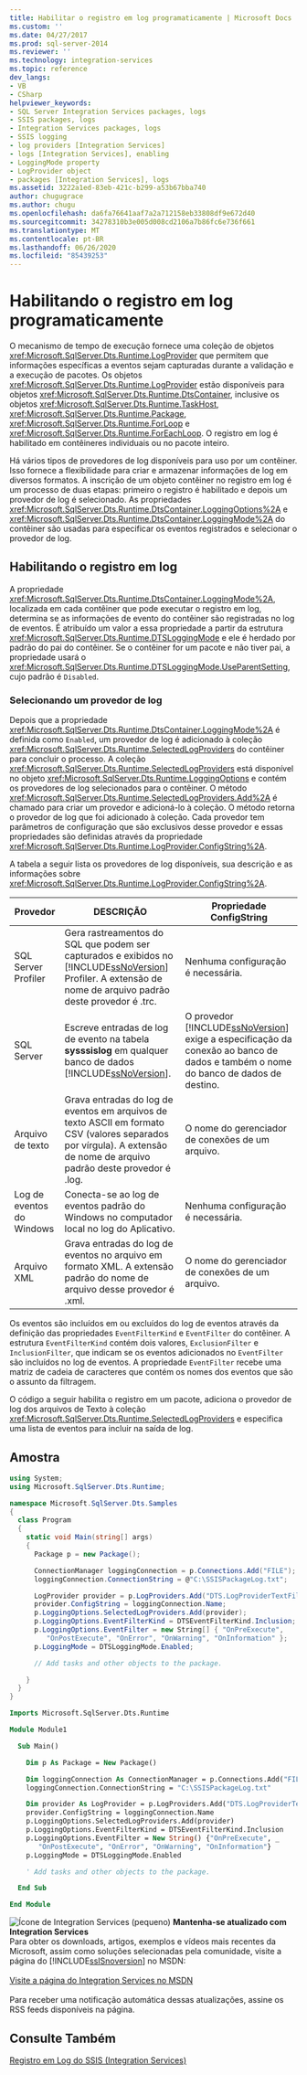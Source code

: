 ```yaml
---
title: Habilitar o registro em log programaticamente | Microsoft Docs
ms.custom: ''
ms.date: 04/27/2017
ms.prod: sql-server-2014
ms.reviewer: ''
ms.technology: integration-services
ms.topic: reference
dev_langs:
- VB
- CSharp
helpviewer_keywords:
- SQL Server Integration Services packages, logs
- SSIS packages, logs
- Integration Services packages, logs
- SSIS logging
- log providers [Integration Services]
- logs [Integration Services], enabling
- LoggingMode property
- LogProvider object
- packages [Integration Services], logs
ms.assetid: 3222a1ed-83eb-421c-b299-a53b67bba740
author: chugugrace
ms.author: chugu
ms.openlocfilehash: da6fa76641aaf7a2a712158eb33808df9e672d40
ms.sourcegitcommit: 34278310b3e005d008cd2106a7b86fc6e736f661
ms.translationtype: MT
ms.contentlocale: pt-BR
ms.lasthandoff: 06/26/2020
ms.locfileid: "85439253"
---
```

# <a name="enabling-logging-programmatically"></a>Habilitando o registro em log programaticamente
  O mecanismo de tempo de execução fornece uma coleção de objetos <xref:Microsoft.SqlServer.Dts.Runtime.LogProvider> que permitem que informações específicas a eventos sejam capturadas durante a validação e a execução de pacotes. Os objetos <xref:Microsoft.SqlServer.Dts.Runtime.LogProvider> estão disponíveis para objetos <xref:Microsoft.SqlServer.Dts.Runtime.DtsContainer>, inclusive os objetos <xref:Microsoft.SqlServer.Dts.Runtime.TaskHost>, <xref:Microsoft.SqlServer.Dts.Runtime.Package>, <xref:Microsoft.SqlServer.Dts.Runtime.ForLoop> e <xref:Microsoft.SqlServer.Dts.Runtime.ForEachLoop>. O registro em log é habilitado em contêineres individuais ou no pacote inteiro.

 Há vários tipos de provedores de log disponíveis para uso por um contêiner. Isso fornece a flexibilidade para criar e armazenar informações de log em diversos formatos. A inscrição de um objeto contêiner no registro em log é um processo de duas etapas: primeiro o registro é habilitado e depois um provedor de log é selecionado. As propriedades <xref:Microsoft.SqlServer.Dts.Runtime.DtsContainer.LoggingOptions%2A> e <xref:Microsoft.SqlServer.Dts.Runtime.DtsContainer.LoggingMode%2A> do contêiner são usadas para especificar os eventos registrados e selecionar o provedor de log.

## <a name="enabling-logging"></a>Habilitando o registro em log
 A propriedade <xref:Microsoft.SqlServer.Dts.Runtime.DtsContainer.LoggingMode%2A>, localizada em cada contêiner que pode executar o registro em log, determina se as informações de evento do contêiner são registradas no log de eventos. É atribuído um valor a essa propriedade a partir da estrutura <xref:Microsoft.SqlServer.Dts.Runtime.DTSLoggingMode> e ele é herdado por padrão do pai do contêiner. Se o contêiner for um pacote e não tiver pai, a propriedade usará o <xref:Microsoft.SqlServer.Dts.Runtime.DTSLoggingMode.UseParentSetting>, cujo padrão é `Disabled`.

### <a name="selecting-a-log-provider"></a>Selecionando um provedor de log
 Depois que a propriedade <xref:Microsoft.SqlServer.Dts.Runtime.DtsContainer.LoggingMode%2A> é definida como `Enabled`, um provedor de log é adicionado à coleção <xref:Microsoft.SqlServer.Dts.Runtime.SelectedLogProviders> do contêiner para concluir o processo. A coleção <xref:Microsoft.SqlServer.Dts.Runtime.SelectedLogProviders> está disponível no objeto <xref:Microsoft.SqlServer.Dts.Runtime.LoggingOptions> e contém os provedores de log selecionados para o contêiner. O método <xref:Microsoft.SqlServer.Dts.Runtime.SelectedLogProviders.Add%2A> é chamado para criar um provedor e adicioná-lo à coleção. O método retorna o provedor de log que foi adicionado à coleção. Cada provedor tem parâmetros de configuração que são exclusivos desse provedor e essas propriedades são definidas através da propriedade <xref:Microsoft.SqlServer.Dts.Runtime.LogProvider.ConfigString%2A>.

 A tabela a seguir lista os provedores de log disponíveis, sua descrição e as informações sobre <xref:Microsoft.SqlServer.Dts.Runtime.LogProvider.ConfigString%2A>.

|Provedor|DESCRIÇÃO|Propriedade ConfigString|
|--------------|-----------------|---------------------------|
|SQL Server Profiler|Gera rastreamentos do SQL que podem ser capturados e exibidos no [!INCLUDE[ssNoVersion](../../includes/ssnoversion-md.md)] Profiler. A extensão de nome de arquivo padrão deste provedor é .trc.|Nenhuma configuração é necessária.|
|SQL Server|Escreve entradas de log de evento na tabela **sysssislog** em qualquer banco de dados [!INCLUDE[ssNoVersion](../../includes/ssnoversion-md.md)].|O provedor [!INCLUDE[ssNoVersion](../../includes/ssnoversion-md.md)] exige a especificação da conexão ao banco de dados e também o nome do banco de dados de destino.|
|Arquivo de texto|Grava entradas do log de eventos em arquivos de texto ASCII em formato CSV (valores separados por vírgula). A extensão de nome de arquivo padrão deste provedor é .log.|O nome do gerenciador de conexões de um arquivo.|
|Log de eventos do Windows|Conecta-se ao log de eventos padrão do Windows no computador local no log do Aplicativo.|Nenhuma configuração é necessária.|
|Arquivo XML|Grava entradas do log de eventos no arquivo em formato XML. A extensão padrão do nome de arquivo desse provedor é .xml.|O nome do gerenciador de conexões de um arquivo.|

 Os eventos são incluídos em ou excluídos do log de eventos através da definição das propriedades `EventFilterKind` e `EventFilter` do contêiner. A estrutura `EventFilterKind` contém dois valores, `ExclusionFilter` e `InclusionFilter`, que indicam se os eventos adicionados no `EventFilter` são incluídos no log de eventos. A propriedade `EventFilter` recebe uma matriz de cadeia de caracteres que contém os nomes dos eventos que são o assunto da filtragem.

 O código a seguir habilita o registro em um pacote, adiciona o provedor de log dos arquivos de Texto à coleção <xref:Microsoft.SqlServer.Dts.Runtime.SelectedLogProviders> e especifica uma lista de eventos para incluir na saída de log.

## <a name="sample"></a>Amostra

```csharp
using System;
using Microsoft.SqlServer.Dts.Runtime;

namespace Microsoft.SqlServer.Dts.Samples
{
  class Program
  {
    static void Main(string[] args)
    {
      Package p = new Package();

      ConnectionManager loggingConnection = p.Connections.Add("FILE");
      loggingConnection.ConnectionString = @"C:\SSISPackageLog.txt";

      LogProvider provider = p.LogProviders.Add("DTS.LogProviderTextFile.2");
      provider.ConfigString = loggingConnection.Name;
      p.LoggingOptions.SelectedLogProviders.Add(provider);
      p.LoggingOptions.EventFilterKind = DTSEventFilterKind.Inclusion;
      p.LoggingOptions.EventFilter = new String[] { "OnPreExecute", 
         "OnPostExecute", "OnError", "OnWarning", "OnInformation" };
      p.LoggingMode = DTSLoggingMode.Enabled;

      // Add tasks and other objects to the package.

    }
  }
}
```

```vb
Imports Microsoft.SqlServer.Dts.Runtime

Module Module1

  Sub Main()

    Dim p As Package = New Package()

    Dim loggingConnection As ConnectionManager = p.Connections.Add("FILE")
    loggingConnection.ConnectionString = "C:\SSISPackageLog.txt"

    Dim provider As LogProvider = p.LogProviders.Add("DTS.LogProviderTextFile.2")
    provider.ConfigString = loggingConnection.Name
    p.LoggingOptions.SelectedLogProviders.Add(provider)
    p.LoggingOptions.EventFilterKind = DTSEventFilterKind.Inclusion
    p.LoggingOptions.EventFilter = New String() {"OnPreExecute", _
       "OnPostExecute", "OnError", "OnWarning", "OnInformation"}
    p.LoggingMode = DTSLoggingMode.Enabled

    ' Add tasks and other objects to the package.

  End Sub

End Module
```

![Ícone de Integration Services (pequeno)](../media/dts-16.gif "Ícone do Integration Services (pequeno)")  **Mantenha-se atualizado com Integration Services**<br /> Para obter os downloads, artigos, exemplos e vídeos mais recentes da Microsoft, assim como soluções selecionadas pela comunidade, visite a página do [!INCLUDE[ssISnoversion](../../includes/ssisnoversion-md.md)] no MSDN:<br /><br /> [Visite a página do Integration Services no MSDN](https://go.microsoft.com/fwlink/?LinkId=136655)<br /><br /> Para receber uma notificação automática dessas atualizações, assine os RSS feeds disponíveis na página.

## <a name="see-also"></a>Consulte Também
 [Registro em Log do SSIS &#40;Integration Services&#41;](../performance/integration-services-ssis-logging.md)


